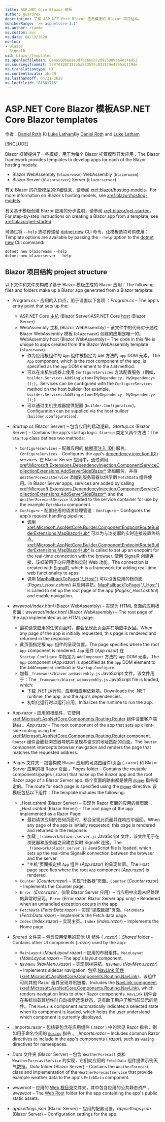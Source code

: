```yaml
---
title: ASP.NET Core Blazor 模板
author: guardrex
description: 了解 ASP.NET Core Blazor 应用模板和 Blazor 项目结构。
monikerRange: '>= aspnetcore-3.1'
ms.author: riande
ms.custom: mvc
ms.date: 04/19/2020
no-loc:
- Blazor
- SignalR
uid: blazor/templates
ms.openlocfilehash: 0a4a508beeae3d7bc665372d925989aa4e34ad52
ms.sourcegitcommit: 5547d920f322e5a823575c031529e4755ab119de
ms.translationtype: HT
ms.contentlocale: zh-CN
ms.lasthandoff: 04/21/2020
ms.locfileid: "81661716"
---
```

# <a name="aspnet-core-opno-locblazor-templates"></a><span data-ttu-id="d9303-103">ASP.NET Core Blazor 模板</span><span class="sxs-lookup"><span data-stu-id="d9303-103">ASP.NET Core Blazor templates</span></span>

<span data-ttu-id="d9303-104">作者：[Daniel Roth](https://github.com/danroth27) 和 [Luke Latham](https://github.com/guardrex)</span><span class="sxs-lookup"><span data-stu-id="d9303-104">By [Daniel Roth](https://github.com/danroth27) and [Luke Latham](https://github.com/guardrex)</span></span>

[!INCLUDE[](~/includes/blazorwasm-preview-notice.md)]

<span data-ttu-id="d9303-105">Blazor 框架提供了一些模板，用于为每个 Blazor 托管模型开发应用：</span><span class="sxs-lookup"><span data-stu-id="d9303-105">The Blazor framework provides templates to develop apps for each of the Blazor hosting models:</span></span>

* Blazor<span data-ttu-id="d9303-106"> WebAssembly (`blazorwasm`)</span><span class="sxs-lookup"><span data-stu-id="d9303-106"> WebAssembly (`blazorwasm`)</span></span>
* Blazor<span data-ttu-id="d9303-107"> Server (`blazorserver`)</span><span class="sxs-lookup"><span data-stu-id="d9303-107"> Server (`blazorserver`)</span></span>

<span data-ttu-id="d9303-108">有关 Blazor 的托管模型的详细信息，请参阅 <xref:blazor/hosting-models>。</span><span class="sxs-lookup"><span data-stu-id="d9303-108">For more information on Blazor's hosting models, see <xref:blazor/hosting-models>.</span></span>

<span data-ttu-id="d9303-109">有关基于模板创建 Blazor 应用的分步说明，请参阅 <xref:blazor/get-started>。</span><span class="sxs-lookup"><span data-stu-id="d9303-109">For step-by-step instructions on creating a Blazor app from a template, see <xref:blazor/get-started>.</span></span>

<span data-ttu-id="d9303-110">可通过将 `--help` 选项传递给 [dotnet new](/dotnet/core/tools/dotnet-new) CLI 命令，让模板选项可供使用：</span><span class="sxs-lookup"><span data-stu-id="d9303-110">Template options are available by passing the `--help` option to the [dotnet new](/dotnet/core/tools/dotnet-new) CLI command:</span></span>

```dotnetcli
dotnet new blazorwasm --help
dotnet new blazorserver --help
```

## <a name="opno-locblazor-project-structure"></a>Blazor<span data-ttu-id="d9303-111"> 项目结构</span><span class="sxs-lookup"><span data-stu-id="d9303-111"> project structure</span></span>

<span data-ttu-id="d9303-112">以下文件和文件夹构成了基于 Blazor 模板生成的 Blazor 应用：</span><span class="sxs-lookup"><span data-stu-id="d9303-112">The following files and folders make up a Blazor app generated from a Blazor template:</span></span>

* <span data-ttu-id="d9303-113">Program.cs &ndash; 应用的入口点，用于设置以下各项  ：</span><span class="sxs-lookup"><span data-stu-id="d9303-113">*Program.cs* &ndash; The app's entry point that sets up the:</span></span>

  * <span data-ttu-id="d9303-114">ASP.NET Core [主机](xref:fundamentals/host/generic-host) (Blazor Server)</span><span class="sxs-lookup"><span data-stu-id="d9303-114">ASP.NET Core [host](xref:fundamentals/host/generic-host) (Blazor Server)</span></span>
  * <span data-ttu-id="d9303-115">WebAssembly 主机 (Blazor WebAssembly) &ndash; 该文件中的代码对于通过 Blazor WebAssembly 模板 (`blazorwasm`) 创建的应用是唯一的。</span><span class="sxs-lookup"><span data-stu-id="d9303-115">WebAssembly host (Blazor WebAssembly) &ndash; The code in this file is unique to apps created from the Blazor WebAssembly template (`blazorwasm`).</span></span>
    * <span data-ttu-id="d9303-116">作为应用根组件的 `App` 组件被指定为 `Add` 方法的 `app` DOM 元素。</span><span class="sxs-lookup"><span data-stu-id="d9303-116">The `App` component, which is the root component of the app, is specified as the `app` DOM element to the `Add` method.</span></span>
    * <span data-ttu-id="d9303-117">可以在主机生成器上使用 `ConfigureServices` 方法配置服务（例如，`builder.Services.AddSingleton<IMyDependency, MyDependency>();`）。</span><span class="sxs-lookup"><span data-stu-id="d9303-117">Services can be configured with the `ConfigureServices` method on the host builder (for example, `builder.Services.AddSingleton<IMyDependency, MyDependency>();`).</span></span>
    * <span data-ttu-id="d9303-118">可以通过主机生成器提供配置 (`builder.Configuration`)。</span><span class="sxs-lookup"><span data-stu-id="d9303-118">Configuration can be supplied via the host builder (`builder.Configuration`).</span></span>

* <span data-ttu-id="d9303-119">*Startup.cs* (Blazor Server) &ndash; 包含应用的启动逻辑。</span><span class="sxs-lookup"><span data-stu-id="d9303-119">*Startup.cs* (Blazor Server) &ndash; Contains the app's startup logic.</span></span> <span data-ttu-id="d9303-120">`Startup` 类定义两个方法：</span><span class="sxs-lookup"><span data-stu-id="d9303-120">The `Startup` class defines two methods:</span></span>

  * <span data-ttu-id="d9303-121">`ConfigureServices` &ndash; 配置应用的 [ 依赖项注入 (DI)](xref:fundamentals/dependency-injection) 服务。</span><span class="sxs-lookup"><span data-stu-id="d9303-121">`ConfigureServices` &ndash; Configures the app's [dependency injection (DI)](xref:fundamentals/dependency-injection) services.</span></span> <span data-ttu-id="d9303-122">在 Blazor Server 应用中，通过调用 <xref:Microsoft.Extensions.DependencyInjection.ComponentServiceCollectionExtensions.AddServerSideBlazor*> 添加服务，并将 `WeatherForecastService` 添加到服务容器以供示例 `FetchData` 组件使用。</span><span class="sxs-lookup"><span data-stu-id="d9303-122">In Blazor Server apps, services are added by calling <xref:Microsoft.Extensions.DependencyInjection.ComponentServiceCollectionExtensions.AddServerSideBlazor*>, and the `WeatherForecastService` is added to the service container for use by the example `FetchData` component.</span></span>
  * <span data-ttu-id="d9303-123">`Configure` &ndash; 配置应用的请求处理管道：</span><span class="sxs-lookup"><span data-stu-id="d9303-123">`Configure` &ndash; Configures the app's request handling pipeline:</span></span>
    * <span data-ttu-id="d9303-124">调用 <xref:Microsoft.AspNetCore.Builder.ComponentEndpointRouteBuilderExtensions.MapBlazorHub*> 可以为与浏览器的实时连接设置终结点。</span><span class="sxs-lookup"><span data-stu-id="d9303-124"><xref:Microsoft.AspNetCore.Builder.ComponentEndpointRouteBuilderExtensions.MapBlazorHub*> is called to set up an endpoint for the real-time connection with the browser.</span></span> <span data-ttu-id="d9303-125">使用 [SignalR](xref:signalr/introduction) 创建连接，该框架用于向应用添加实时 Web 功能。</span><span class="sxs-lookup"><span data-stu-id="d9303-125">The connection is created with [SignalR](xref:signalr/introduction), which is a framework for adding real-time web functionality to apps.</span></span>
    * <span data-ttu-id="d9303-126">调用 [MapFallbackToPage("/_Host")](xref:Microsoft.AspNetCore.Builder.RazorPagesEndpointRouteBuilderExtensions.MapFallbackToPage*) 可以设置应用的根页面 (*Pages/_Host.cshtml*) 并启用导航。</span><span class="sxs-lookup"><span data-stu-id="d9303-126">[MapFallbackToPage("/_Host")](xref:Microsoft.AspNetCore.Builder.RazorPagesEndpointRouteBuilderExtensions.MapFallbackToPage*) is called to set up the root page of the app (*Pages/_Host.cshtml*) and enable navigation.</span></span>

* <span data-ttu-id="d9303-127">*wwwroot/index.html* (Blazor WebAssembly) &ndash; 实现为 HTML 页面的应用根页面：</span><span class="sxs-lookup"><span data-stu-id="d9303-127">*wwwroot/index.html* (Blazor WebAssembly) &ndash; The root page of the app implemented as an HTML page:</span></span>
  * <span data-ttu-id="d9303-128">最初请求应用的任何页面时，都会呈现此页面并在响应中返回。</span><span class="sxs-lookup"><span data-stu-id="d9303-128">When any page of the app is initially requested, this page is rendered and returned in the response.</span></span>
  * <span data-ttu-id="d9303-129">此页面指定根 `App` 组件的呈现位置。</span><span class="sxs-lookup"><span data-stu-id="d9303-129">The page specifies where the root `App` component is rendered.</span></span> <span data-ttu-id="d9303-130">`App` 组件 (*App.razor*) 在 `Startup.Configure` 中指定为 `AddComponent` 方法的 `app` DOM 元素。</span><span class="sxs-lookup"><span data-stu-id="d9303-130">The `App` component (*App.razor*) is specified as the `app` DOM element to the `AddComponent` method in `Startup.Configure`.</span></span>
  * <span data-ttu-id="d9303-131">加载 `_framework/blazor.webassembly.js` JavaScript 文件，该文件用于：</span><span class="sxs-lookup"><span data-stu-id="d9303-131">The `_framework/blazor.webassembly.js` JavaScript file is loaded, which:</span></span>
    * <span data-ttu-id="d9303-132">下载 .NET 运行时、应用和应用依赖项。</span><span class="sxs-lookup"><span data-stu-id="d9303-132">Downloads the .NET runtime, the app, and the app's dependencies.</span></span>
    * <span data-ttu-id="d9303-133">初始化运行时以运行应用。</span><span class="sxs-lookup"><span data-stu-id="d9303-133">Initializes the runtime to run the app.</span></span>

* <span data-ttu-id="d9303-134">App.razor &ndash; 应用的根组件，它使用 <xref:Microsoft.AspNetCore.Components.Routing.Router> 组件设置客户端路由  。</span><span class="sxs-lookup"><span data-stu-id="d9303-134">*App.razor* &ndash; The root component of the app that sets up client-side routing using the <xref:Microsoft.AspNetCore.Components.Routing.Router> component.</span></span> <span data-ttu-id="d9303-135">`Router` 组件会截获浏览器导航并呈现与请求的地址匹配的页面。</span><span class="sxs-lookup"><span data-stu-id="d9303-135">The `Router` component intercepts browser navigation and renders the page that matches the requested address.</span></span>

* <span data-ttu-id="d9303-136">Pages 文件夹 &ndash; 包含构成 Blazor 应用的可路由组件/页面 (  .razor) 和 Blazor Server 应用的根 Razor 页面  。</span><span class="sxs-lookup"><span data-stu-id="d9303-136">*Pages* folder &ndash; Contains the routable components/pages (*.razor*) that make up the Blazor app and the root Razor page of a Blazor Server app.</span></span> <span data-ttu-id="d9303-137">每个页面的路由都是使用 [`@page`](xref:mvc/views/razor#page) 指令指定的。</span><span class="sxs-lookup"><span data-stu-id="d9303-137">The route for each page is specified using the [`@page`](xref:mvc/views/razor#page) directive.</span></span> <span data-ttu-id="d9303-138">该模板包括以下组件：</span><span class="sxs-lookup"><span data-stu-id="d9303-138">The template includes the following:</span></span>
  * <span data-ttu-id="d9303-139">_Host.cshtml (Blazor Server) &ndash; 实现为 Razor 页面的应用的根页面  ：</span><span class="sxs-lookup"><span data-stu-id="d9303-139">*_Host.cshtml* (Blazor Server) &ndash; The root page of the app implemented as a Razor Page:</span></span>
    * <span data-ttu-id="d9303-140">最初请求应用的任何页面时，都会呈现此页面并在响应中返回。</span><span class="sxs-lookup"><span data-stu-id="d9303-140">When any page of the app is initially requested, this page is rendered and returned in the response.</span></span>
    * <span data-ttu-id="d9303-141">加载 `_framework/blazor.server.js` JavaScript 文件，该文件用于在浏览器和服务器之间建立实时 SignalR 连接。</span><span class="sxs-lookup"><span data-stu-id="d9303-141">The `_framework/blazor.server.js` JavaScript file is loaded, which sets up the real-time SignalR connection between the browser and the server.</span></span>
    * <span data-ttu-id="d9303-142">“主机”页面指定根 `App` 组件 (*App.razor*) 的呈现位置。</span><span class="sxs-lookup"><span data-stu-id="d9303-142">The Host page specifies where the root `App` component (*App.razor*) is rendered.</span></span>
  * <span data-ttu-id="d9303-143">`Counter` (*Counter.razor*) &ndash; 实现“计数器”页面。</span><span class="sxs-lookup"><span data-stu-id="d9303-143">`Counter` (*Counter.razor*) &ndash; Implements the Counter page.</span></span>
  * <span data-ttu-id="d9303-144">`Error`（*Error.razor*，仅限 Blazor Server 应用）&ndash; 当应用中出现未经处理的异常时呈现。</span><span class="sxs-lookup"><span data-stu-id="d9303-144">`Error` (*Error.razor*, Blazor Server app only) &ndash; Rendered when an unhandled exception occurs in the app.</span></span>
  * <span data-ttu-id="d9303-145">`FetchData` (*FetchData.razor*) &ndash; 实现“提取数据”页面。</span><span class="sxs-lookup"><span data-stu-id="d9303-145">`FetchData` (*FetchData.razor*) &ndash; Implements the Fetch data page.</span></span>
  * <span data-ttu-id="d9303-146">`Index` (*Index.razor*) &ndash; 实现主页。</span><span class="sxs-lookup"><span data-stu-id="d9303-146">`Index` (*Index.razor*) &ndash; Implements the Home page.</span></span>

* <span data-ttu-id="d9303-147">*Shared* 文件夹 &ndash; 包含应用使用的其他 UI 组件 ( *.razor*)：</span><span class="sxs-lookup"><span data-stu-id="d9303-147">*Shared* folder &ndash; Contains other UI components (*.razor*) used by the app:</span></span>
  * <span data-ttu-id="d9303-148">`MainLayout` (*MainLayout.razor*) &ndash; 应用的布局组件。</span><span class="sxs-lookup"><span data-stu-id="d9303-148">`MainLayout` (*MainLayout.razor*) &ndash; The app's layout component.</span></span>
  * <span data-ttu-id="d9303-149">`NavMenu` (*NavMenu.razor*) &ndash; 实现侧栏导航。</span><span class="sxs-lookup"><span data-stu-id="d9303-149">`NavMenu` (*NavMenu.razor*) &ndash; Implements sidebar navigation.</span></span> <span data-ttu-id="d9303-150">包括 [NavLink 组件](xref:blazor/routing#navlink-component) (<xref:Microsoft.AspNetCore.Components.Routing.NavLink>)，该组件可向其他 Razor 组件呈现导航链接。</span><span class="sxs-lookup"><span data-stu-id="d9303-150">Includes the [NavLink component](xref:blazor/routing#navlink-component) (<xref:Microsoft.AspNetCore.Components.Routing.NavLink>), which renders navigation links to other Razor components.</span></span> <span data-ttu-id="d9303-151">`NavLink` 组件会在系统加载其组件时自动指示选定状态，这有助于用户了解当前显示的组件。</span><span class="sxs-lookup"><span data-stu-id="d9303-151">The `NavLink` component automatically indicates a selected state when its component is loaded, which helps the user understand which component is currently displayed.</span></span>

* <span data-ttu-id="d9303-152">_Imports.razor &ndash; 包括要包含在应用组件 (.razor  ) 中的常见 Razor 指令，例如用于命名空间的 [`@using`](xref:mvc/views/razor#using) 指令  。</span><span class="sxs-lookup"><span data-stu-id="d9303-152">*_Imports.razor* &ndash; Includes common Razor directives to include in the app's components (*.razor*), such as [`@using`](xref:mvc/views/razor#using) directives for namespaces.</span></span>

* <span data-ttu-id="d9303-153">*Data* 文件夹 (Blazor Server) &ndash; 包含 `WeatherForecast` 类和 `WeatherForecastService` 的实现，它们向应用的 `FetchData` 组件提供示例天气数据。</span><span class="sxs-lookup"><span data-stu-id="d9303-153">*Data* folder (Blazor Server) &ndash; Contains the `WeatherForecast` class and implementation of the `WeatherForecastService` that provide example weather data to the app's `FetchData` component.</span></span>

* <span data-ttu-id="d9303-154">wwwroot &ndash; 应用的 [Web 根目录](xref:fundamentals/index#web-root)文件夹，其中包含应用的公共静态资产  。</span><span class="sxs-lookup"><span data-stu-id="d9303-154">*wwwroot* &ndash; The [Web Root](xref:fundamentals/index#web-root) folder for the app containing the app's public static assets.</span></span>

* <span data-ttu-id="d9303-155">*appsettings.json* (Blazor Server) &ndash; 应用的配置设置。</span><span class="sxs-lookup"><span data-stu-id="d9303-155">*appsettings.json* (Blazor Server) &ndash; Configuration settings for the app.</span></span>
